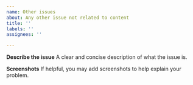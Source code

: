 ```yaml
---
name: Other issues
about: Any other issue not related to content
title: ''
labels: ''
assignees: ''

---
```


**Describe the issue**
A clear and concise description of what the issue is.

**Screenshots**
If helpful, you may add screenshots to help explain your problem.

